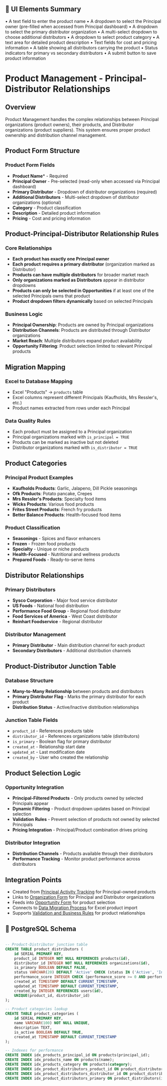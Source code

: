 ## 🧩 UI Elements Summary
• A text field to enter the product name
• A dropdown to select the Principal owner (pre-filled when accessed from Principal dashboard)
• A dropdown to select the primary distributor organization
• A multi-select dropdown to choose additional distributors
• A dropdown to select product category
• A text area for detailed product description
• Text fields for cost and pricing information
• A table showing all distributors carrying the product
• Status indicators for primary vs secondary distributors
• A submit button to save product information

# Product Management - Principal-Distributor Relationships

## Overview
Product Management handles the complex relationships between Principal organizations (product owners), their products, and Distributor organizations (product suppliers). This system ensures proper product ownership and distribution channel management.

## Product Form Structure

### Product Form Fields
- **Product Name*** - Required
- **Principal Owner** - Pre-selected (read-only when accessed via Principal dashboard)
- **Primary Distributor** - Dropdown of distributor organizations (required)
- **Additional Distributors** - Multi-select dropdown of distributor organizations (optional)
- **Category** - Product classification
- **Description** - Detailed product information
- **Pricing** - Cost and pricing information

## Product-Principal-Distributor Relationship Rules

### Core Relationships
- **Each product has exactly one Principal owner**
- **Each product requires a primary distributor** (organization marked as Distributor)
- **Products can have multiple distributors** for broader market reach
- **Only organizations marked as Distributors** appear in distributor dropdowns
- **Products can only be selected in Opportunities** if at least one of the selected Principals owns that product
- **Product dropdown filters dynamically** based on selected Principals

### Business Logic
- **Principal Ownership**: Products are owned by Principal organizations
- **Distribution Channels**: Products are distributed through Distributor organizations
- **Market Reach**: Multiple distributors expand product availability
- **Opportunity Filtering**: Product selection limited to relevant Principal products

## Migration Mapping

### Excel to Database Mapping
- Excel "Products" → `products` table
- Excel columns represent different Principals (Kaufholds, Mrs Ressler's, etc.)
- Product names extracted from rows under each Principal

### Data Quality Rules
- Each product must be assigned to a Principal organization
- Principal organizations marked with `is_principal = TRUE`
- Products can be marked as inactive but not deleted
- Distributor organizations marked with `is_distributor = TRUE`

## Product Categories

### Principal Product Examples
- **Kaufholds Products**: Garlic, Jalapeno, Dill Pickle seasonings
- **Ofk Products**: Potato pancake, Crepes
- **Mrs Ressler's Products**: Specialty food items
- **Wicks Products**: Various food products
- **Frites Street Products**: French fry products
- **Better Balance Products**: Health-focused food items

### Product Classification
- **Seasonings** - Spices and flavor enhancers
- **Frozen** - Frozen food products
- **Specialty** - Unique or niche products
- **Health-Focused** - Nutritional and wellness products
- **Prepared Foods** - Ready-to-serve items

## Distributor Relationships

### Primary Distributors
- **Sysco Corporation** - Major food service distributor
- **US Foods** - National food distribution
- **Performance Food Group** - Regional food distributor
- **Food Services of America** - West Coast distributor
- **Reinhart Foodservice** - Regional distributor

### Distributor Management
- **Primary Distributor** - Main distribution channel for each product
- **Secondary Distributors** - Additional distribution channels

## Product-Distributor Junction Table

### Database Structure
- **Many-to-Many Relationship** between products and distributors
- **Primary Distributor Flag** - Marks the primary distributor for each product
- **Distribution Status** - Active/Inactive distribution relationships

### Junction Table Fields
- `product_id` - References products table
- `distributor_id` - References organizations table (distributors)
- `is_primary` - Boolean flag for primary distributor
- `created_at` - Relationship start date
- `updated_at` - Last modification date
- `created_by` - User who created the relationship

## Product Selection Logic

### Opportunity Integration
- **Principal-Filtered Products** - Only products owned by selected Principals appear
- **Dynamic Filtering** - Product dropdown updates based on Principal selection
- **Validation Rules** - Prevent selection of products not owned by selected Principals
- **Pricing Integration** - Principal/Product combination drives pricing

### Distributor Integration
- **Distribution Channels** - Products available through their distributors
- **Performance Tracking** - Monitor product performance across distributors

## Integration Points
- Created from [Principal Activity Tracking](05_Principal_Activity_Tracking.md) for Principal-owned products
- Links to [Organization Form](02_Organization_Form.md) for Principal and Distributor organizations
- Feeds into [Opportunity Form](03_Opportunity_Form.md) for product selection
- Connects to [Data Migration Process](11_Data_Migration_Process.md) for Excel product import
- Supports [Validation and Business Rules](10_Validation_And_Business_Rules.md) for product relationships

## 💾 PostgreSQL Schema
```sql

-- Product-Distributor junction table
CREATE TABLE product_distributors (
    id SERIAL PRIMARY KEY,
    product_id INTEGER NOT NULL REFERENCES products(id),
    distributor_id INTEGER NOT NULL REFERENCES organizations(id),
    is_primary BOOLEAN DEFAULT FALSE,
    status VARCHAR(20) DEFAULT 'Active' CHECK (status IN ('Active', 'Inactive', 'Discontinued')),
    performance_score INTEGER CHECK (performance_score >= 0 AND performance_score <= 100),
    created_at TIMESTAMP DEFAULT CURRENT_TIMESTAMP,
    updated_at TIMESTAMP DEFAULT CURRENT_TIMESTAMP,
    created_by INTEGER REFERENCES users(id),
    UNIQUE(product_id, distributor_id)
);

-- Product categories lookup
CREATE TABLE product_categories (
    id SERIAL PRIMARY KEY,
    name VARCHAR(100) NOT NULL UNIQUE,
    description TEXT,
    is_active BOOLEAN DEFAULT TRUE,
    created_at TIMESTAMP DEFAULT CURRENT_TIMESTAMP
);

-- Indexes for performance
CREATE INDEX idx_products_principal_id ON products(principal_id);
CREATE INDEX idx_products_name ON products(name);
CREATE INDEX idx_products_category ON products(category);
CREATE INDEX idx_product_distributors_product_id ON product_distributors(product_id);
CREATE INDEX idx_product_distributors_distributor_id ON product_distributors(distributor_id);
CREATE INDEX idx_product_distributors_primary ON product_distributors(is_primary);
```